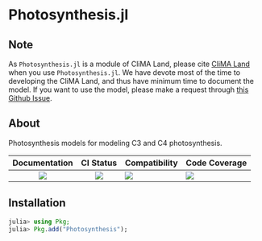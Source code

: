 # Photosynthesis.jl

<!-- Links and shortcuts -->
[dev-img]: https://img.shields.io/badge/docs-dev-blue.svg
[dev-url]: https://Yujie-W.github.io/Photosynthesis.jl/dev/

[st-img]: https://github.com/Yujie-W/Photosynthesis.jl/workflows/JuliaStable/badge.svg?branch=main
[st-url]: https://github.com/Yujie-W/Photosynthesis.jl/actions?query=branch%3A"main"++workflow%3A"JuliaStable"

[min-img]: https://github.com/Yujie-W/Photosynthesis.jl/workflows/Julia-1.6/badge.svg?branch=main
[min-url]: https://github.com/Yujie-W/Photosynthesis.jl/actions?query=branch%3A"main"++workflow%3A"Julia-1.6"

[cov-img]: https://codecov.io/gh/Yujie-W/Photosynthesis.jl/branch/main/graph/badge.svg
[cov-url]: https://codecov.io/gh/Yujie-W/Photosynthesis.jl


## Note
As `Photosynthesis.jl` is a module of CliMA Land, please cite [CliMA Land](https://github.com/CliMA/Land) when you use `Photosynthesis.jl`. We have devote most of the time to developing the CliMA Land, and thus have minimum time to document the model. If you want to use the model, please make a request through [this Github Issue](https://github.com/Yujie-W/Photosynthesis.jl/issues/56).


## About
Photosynthesis models for modeling C3 and C4 photosynthesis.

| Documentation           | CI Status             | Compatibility           | Code Coverage           |
|:-----------------------:|:---------------------:|:------------------------|:------------------------|
| [![][dev-img]][dev-url] | [![][st-img]][st-url] | [![][min-img]][min-url] | [![][cov-img]][cov-url] |


## Installation
```julia
julia> using Pkg;
julia> Pkg.add("Photosynthesis");
```
